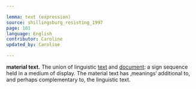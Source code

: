```yaml
---

lemma: text (expression)
source: shillingsburg_resisting_1997
page: 101
language: English
contributor: Caroline
updated_by: Caroline

---
```


**material text.** The union of linguistic [text](text.html) and [document](document.html): a sign sequence held in a medium of display. The material text has ‚meanings‘ additional to, and perhaps complementary to, the linguistic text.
